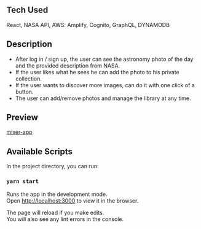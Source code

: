 ## Tech Used

React, NASA API, AWS: Amplify, Cognito, GraphQL, DYNAMODB

## Description

- After log in / sign up, the user can see the astronomy photo of the day and the provided description from NASA.
- If the user likes what he sees he can add the photo to his private collection.
- If the user wants to discover more images, can do it with one click of a button.
- The user can add/remove photos and manage the library at any time.

## Preview
[mixer-app](https://main.d2exud08kpiacn.amplifyapp.com/)

## Available Scripts

In the project directory, you can run:

### `yarn start`

Runs the app in the development mode.\
Open [http://localhost:3000](http://localhost:3000) to view it in the browser.

The page will reload if you make edits.\
You will also see any lint errors in the console.
